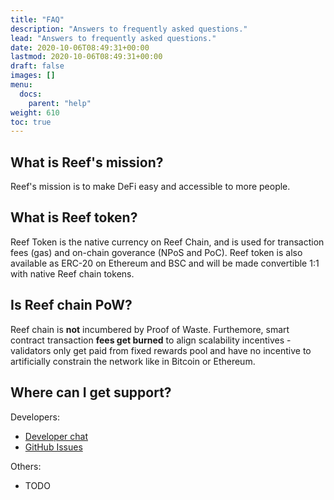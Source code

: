 ```yaml
---
title: "FAQ"
description: "Answers to frequently asked questions."
lead: "Answers to frequently asked questions."
date: 2020-10-06T08:49:31+00:00
lastmod: 2020-10-06T08:49:31+00:00
draft: false
images: []
menu:
  docs:
    parent: "help"
weight: 610
toc: true
---
```


## What is Reef's mission?
Reef's mission is to make DeFi easy and accessible to more people.

## What is Reef token?
Reef Token is the native currency on Reef Chain, and is used for transaction fees (gas) and on-chain goverance (NPoS and PoC). Reef token is also available as ERC-20 on Ethereum and BSC and will be made convertible 1:1 with native Reef chain tokens.

## Is Reef chain PoW?
Reef chain is **not** incumbered by Proof of Waste. Furthemore, smart contract transaction **fees get burned** to align scalability incentives - validators only get paid from fixed rewards pool and have no incentive to artificially constrain the network like in Bitcoin or Ethereum.

## Where can I get support?

Developers:
- [Developer chat](https://app.element.io/#/room/#reef:matrix.org)
- [GitHub Issues](https://github.com/reef-defi/reef-chain/issues)

Others:
 - TODO
